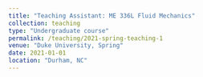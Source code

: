 ```yaml
---
title: "Teaching Assistant: ME 336L Fluid Mechanics"
collection: teaching
type: "Undergraduate course"
permalink: /teaching/2021-spring-teaching-1
venue: "Duke University, Spring"
date: 2021-01-01
location: "Durham, NC"
---
```


